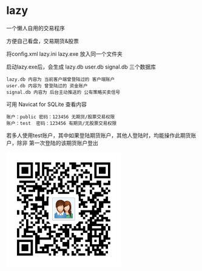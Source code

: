 # lazy
一个懒人自用的交易程序

方便自己看盘，交易期货&股票

将config.xml lazy.ini lazy.exe 放入同一个文件夹

启动lazy.exe后，会生成 lazy.db user.db signal.db 三个数据库

	lazy.db 内容为 当前客户端曾登陆过的 客户端账户
	user.db 内容为 曾登陆过的 资金账户
	signal.db 内容为 后台主动推送的 公有策略买卖信号

可用 Navicat for SQLite 查看内容

	账户：public 密码：123456 无期货/股票交易权限
	账户：test  密码：123456 有期货/无股票交易权限

若多人使用test账户，其中如果登陆期货账户，其他人登陆时，均能操作此期货账户，除非 第一次登陆的该期货账户登出

![q群](https://github.com/loisaniy/lazy/blob/master/imagelink/qq.png)
